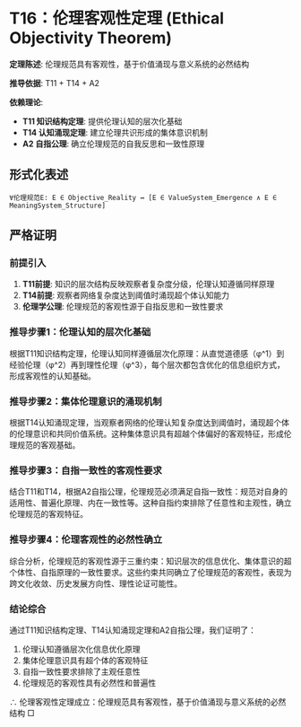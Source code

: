 # T16：伦理客观性定理 (Ethical Objectivity Theorem)

**定理陈述**: 伦理规范具有客观性，基于价值涌现与意义系统的必然结构

**推导依据**: T11 + T14 + A2

**依赖理论**:
- **T11 知识结构定理**: 提供伦理认知的层次化基础
- **T14 认知涌现定理**: 建立伦理共识形成的集体意识机制
- **A2 自指公理**: 确立伦理规范的自我反思和一致性原理  

## 形式化表述  
```  
∀伦理规范E: E ∈ Objective_Reality ↔ [E ∈ ValueSystem_Emergence ∧ E ∈ MeaningSystem_Structure]  
```  

## 严格证明

### 前提引入
1. **T11前提**: 知识的层次结构反映观察者复杂度分级，伦理认知遵循同样原理
2. **T14前提**: 观察者网络复杂度达到阈值时涌现超个体认知能力
3. **伦理学公理**: 伦理规范的客观性源于自指反思和一致性要求

### 推导步骤1：伦理认知的层次化基础
根据T11知识结构定理，伦理认知同样遵循层次化原理：从直觉道德感（φ^1）到经验伦理（φ^2）再到理性伦理（φ^3），每个层次都包含优化的信息组织方式，形成客观性的认知基础。

### 推导步骤2：集体伦理意识的涌现机制
根据T14认知涌现定理，当观察者网络的伦理认知复杂度达到阈值时，涌现超个体的伦理意识和共同价值系统。这种集体意识具有超越个体偏好的客观特征，形成伦理规范的客观基础。

### 推导步骤3：自指一致性的客观性要求
结合T11和T14，根据A2自指公理，伦理规范必须满足自指一致性：规范对自身的适用性、普遍化原理、内在一致性等。这种自指约束排除了任意性和主观性，确立伦理规范的客观特征。

### 推导步骤4：伦理客观性的必然性确立
综合分析，伦理规范的客观性源于三重约束：知识层次的信息优化、集体意识的超个体性、自指原理的一致性要求。这些约束共同确立了伦理规范的客观性，表现为跨文化收敛、历史发展方向性、理性论证可能性。

### 结论综合
通过T11知识结构定理、T14认知涌现定理和A2自指公理，我们证明了：
1. 伦理认知遵循层次化信息优化原理
2. 集体伦理意识具有超个体的客观特征
3. 自指一致性要求排除了主观任意性
4. 伦理规范的客观性具有必然性和普遍性

∴ 伦理客观性定理成立：伦理规范具有客观性，基于价值涌现与意义系统的必然结构 □  